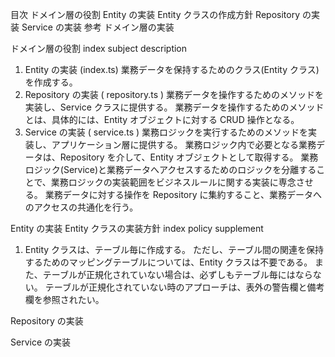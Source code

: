 目次
ドメイン層の役割
Entity の実装
Entity クラスの作成方針
Repository の実装
Service の実装
参考
ドメイン層の実装




ドメイン層の役割
index	subject	description
1.	Entity の実装
(index.ts)	業務データを保持するためのクラス(Entity クラス)を作成する。
2.	Repository の実装
( repository.ts )	業務データを操作するためのメソッドを実装し、Service クラスに提供する。
業務データを操作するためのメソッドとは、具体的には、Entity オブジェクトに対する CRUD 操作となる。
3.	Service の実装 ( service.ts )	業務ロジックを実行するためのメソッドを実装し、アプリケーション層に提供する。
業務ロジック内で必要となる業務データは、Repository を介して、Entity オブジェクトとして取得する。
業務ロジック(Service)と業務データへアクセスするためのロジックを分離することで、業務ロジックの実装範囲をビジネスルールに関する実装に専念させる。
業務データに対する操作を Repository に集約すること、業務データへのアクセスの共通化を行う。




Entity の実装
Entity クラスの実装方針
index	policy	supplement
1.	Entity クラスは、テーブル毎に作成する。	ただし、テーブル間の関連を保持するためのマッピングテーブルについては、Entity クラスは不要である。
また、テーブルが正規化されていない場合は、必ずしもテーブル毎にはならない。
テーブルが正規化されていない時のアプローチは、表外の警告欄と備考欄を参照されたい。



Repository の実装




Service の実装